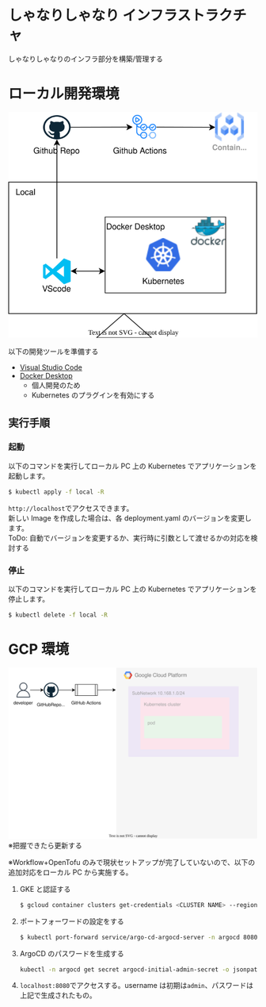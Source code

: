 # しゃなりしゃなり インフラストラクチャ

しゃなりしゃなりのインフラ部分を構築/管理する

# ローカル開発環境

![](img/local_development.drawio.svg)

以下の開発ツールを準備する

- [Visual Studio Code](https://azure.microsoft.com/ja-jp/products/visual-studio-code)
- [Docker Desktop](https://www.docker.com/ja-jp/products/personal/)
  - 個人開発のため
  - Kubernetes のプラグインを有効にする

## 実行手順

### 起動

以下のコマンドを実行してローカル PC 上の Kubernetes でアプリケーションを起動します。

```bash
$ kubectl apply -f local -R
```

`http://localhost`でアクセスできます。  
新しい Image を作成した場合は、各 deployment.yaml のバージョンを変更します。  
ToDo: 自動でバージョンを変更するか、実行時に引数として渡せるかの対応を検討する

### 停止

以下のコマンドを実行してローカル PC 上の Kubernetes でアプリケーションを停止します。

```bash
$ kubectl delete -f local -R
```

# GCP 環境

![](img/gcp_environment.drawio.svg)
※把握できたら更新する

※Workflow+OpenTofu のみで現状セットアップが完了していないので、以下の追加対応をローカル PC から実施する。

1. GKE と認証する

   ```bash
   $ gcloud container clusters get-credentials <CLUSTER NAME> --region <REGION>     --project <PROJECT NAME>
   ```

1. ポートフォーワードの設定をする

   ```bash
   $ kubectl port-forward service/argo-cd-argocd-server -n argocd 8080:443
   ```

1. ArgoCD のパスワードを生成する

   ```bash
   kubectl -n argocd get secret argocd-initial-admin-secret -o jsonpath="{.data.    password}" | base64 -d
   ```

1. `localhost:8080`でアクセスする。username は初期は`admin`、パスワードは上記で生成されたもの。
